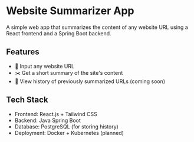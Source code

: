 # Website Summarizer App

A simple web app that summarizes the content of any website URL using a React frontend and a Spring Boot backend.

## Features

- 🔗 Input any website URL
- ✂️ Get a short summary of the site's content
- 📜 View history of previously summarized URLs (coming soon)

## Tech Stack

- Frontend: React.js + Tailwind CSS
- Backend: Java Spring Boot
- Database: PostgreSQL (for storing history)
- Deployment: Docker + Kubernetes (planned)
